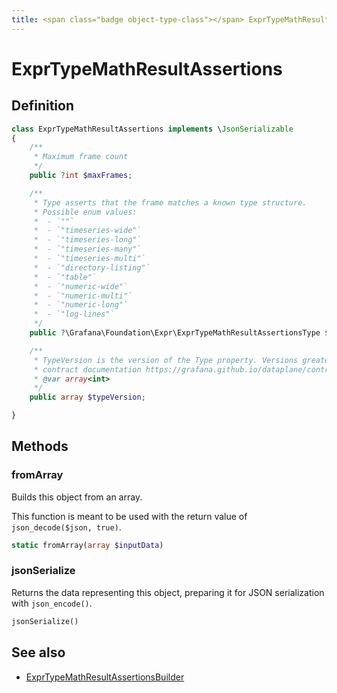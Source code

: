 ```yaml
---
title: <span class="badge object-type-class"></span> ExprTypeMathResultAssertions
---
```

# <span class="badge object-type-class"></span> ExprTypeMathResultAssertions

## Definition

```php
class ExprTypeMathResultAssertions implements \JsonSerializable
{
    /**
     * Maximum frame count
     */
    public ?int $maxFrames;

    /**
     * Type asserts that the frame matches a known type structure.
     * Possible enum values:
     *  - `""` 
     *  - `"timeseries-wide"` 
     *  - `"timeseries-long"` 
     *  - `"timeseries-many"` 
     *  - `"timeseries-multi"` 
     *  - `"directory-listing"` 
     *  - `"table"` 
     *  - `"numeric-wide"` 
     *  - `"numeric-multi"` 
     *  - `"numeric-long"` 
     *  - `"log-lines"` 
     */
    public ?\Grafana\Foundation\Expr\ExprTypeMathResultAssertionsType $type;

    /**
     * TypeVersion is the version of the Type property. Versions greater than 0.0 correspond to the dataplane
     * contract documentation https://grafana.github.io/dataplane/contract/.
     * @var array<int>
     */
    public array $typeVersion;

}
```
## Methods

### <span class="badge object-method"></span> fromArray

Builds this object from an array.

This function is meant to be used with the return value of `json_decode($json, true)`.

```php
static fromArray(array $inputData)
```

### <span class="badge object-method"></span> jsonSerialize

Returns the data representing this object, preparing it for JSON serialization with `json_encode()`.

```php
jsonSerialize()
```

## See also

 * <span class="badge builder"></span> [ExprTypeMathResultAssertionsBuilder](./builder-ExprTypeMathResultAssertionsBuilder.md)
